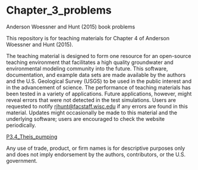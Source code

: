 # Chapter_3_problems
Anderson Woessner and Hunt (2015) book problems 

This repository is for teaching materials for Chapter 4 of Anderson Woessner and Hunt (2015).  

The teaching material is designed to form one resource for an open-source teaching environment that facilitates a high quality groundwater and environmental modeling community into the future. This software, documentation, and example data sets are made available by the authors and the U.S. Geological Survey (USGS) to be used in the public interest and in the advancement of science. The performance of teaching materials has been tested in a variety of applications. Future applications, however, might reveal errors that were not detected in the test simulations. Users are requested to notify rjhunt@facstaff.wisc.edu if any errors are found in this material. Updates might occasionally be made to this material and the underlying software; users are encouraged to check the website periodically.


[P3.4_Theis_pumping](http://nbviewer.ipython.org/github/Applied-Groundwater-Modeling-2nd-Ed/Chapter_3_problems-1/blob/master/P3.4_Theis_pumping.ipynb)


Any use of trade, product, or firm names is for descriptive purposes only and does not imply endorsement by the authors, contributors, or the U.S. government.
